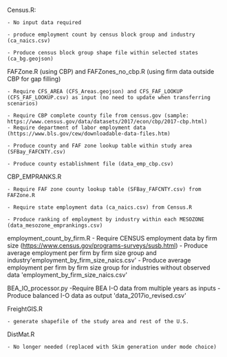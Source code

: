 Census.R: 

	- No input data required
	
	- produce employment count by census block group and industry (ca_naics.csv)
	
	- Produce census block group shape file within selected states (ca_bg.geojson)

FAFZone.R (using CBP) and FAFZones_no_cbp.R (using firm data outside CBP for gap filling)

	- Require CFS_AREA (CFS_Areas.geojson) and CFS_FAF_LOOKUP (CFS_FAF_LOOKUP.csv) as input (no need to update when transferring scenarios)
	
	- Require CBP complete county file from census.gov (sample: https://www.census.gov/data/datasets/2017/econ/cbp/2017-cbp.html)
	- Require department of labor employment data (https://www.bls.gov/cew/downloadable-data-files.htm)
	
	- Produce county and FAF zone lookup table within study area (SFBay_FAFCNTY.csv)
	
	- Produce county establishment file (data_emp_cbp.csv)

CBP_EMPRANKS.R

	- Require FAF zone county lookup table (SFBay_FAFCNTY.csv) from FAFZone.R 
	
	- Require state employment data (ca_naics.csv) from Census.R
	
	- Produce ranking of employment by industry within each MESOZONE (data_mesozone_emprankings.csv)

employment_count_by_firm.R
	- Require CENSUS employment data by firm size (https://www.census.gov/programs-surveys/susb.html)
	- Produce average employment per firm by firm size group and industry'employment_by_firm_size_naics.csv'
	- Produce average employment per firm by firm size group for industries without observed data 'employment_by_firm_size_naics.csv'


BEA_IO_processor.py
	-Require BEA I-O data from multiple years as inputs
	- Produce balanced I-O data as output 'data_2017io_revised.csv'

FreightGIS.R

	- generate shapefile of the study area and rest of the U.S.

DistMat.R

	- No longer needed (replaced with Skim generation under mode choice)
